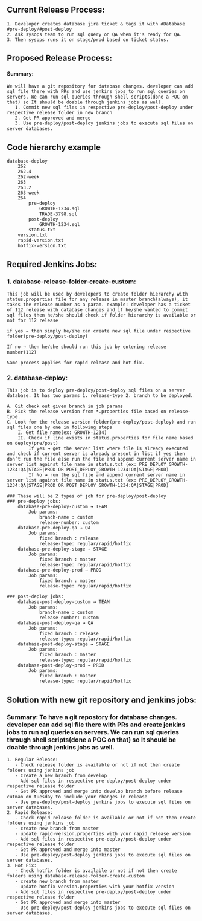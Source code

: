 ## Current Release Process:
	1. Developer creates database jira ticket & tags it with #Database #pre-deploy/#post-deploy
	2. Ask sysops team to run sql query on QA when it's ready for QA.
	3. Then sysops runs it on stage/prod based on ticket status.
	
## Proposed Release Process:
#### Summary:
	We will have a git repository for database changes. developer can add sql file there with PRs and use jenkins jobs to run sql queries on servers. We can run sql queries through shell scripts(done a POC on that) so It should be doable through jenkins jobs as well.
	   1. Commit new sql files in respective pre-deploy/post-deploy under respective release folder in new branch
	   2. Get PR approved and merge
	   3. Use pre-deploy/post-deploy jenkins jobs to execute sql files on server databases.

## Code hierarchy example 
	database-deploy
		262
		262.4
		262-week
		263
		263.2
		263-week
		264
			pre-deploy
				GROWTH-1234.sql
				TRADE-3798.sql
			post-deploy
				GROWTH-1234.sql
			status.txt
		version.txt
		rapid-version.txt
		hotfix-version.txt


## Required Jenkins Jobs:
### 1. database-release-folder-create-custom: 
	This job will be used by developers to create folder hierarchy with status.properties file for any release in master branch(always), it takes the release number as a param. example: developer has a ticket of 112 release with database changes and if he/she wanted to commit sql files then he/she should check if folder hierarchy is available or not for 112 release
	
	if yes → then simply he/she can create new sql file under respective folder(pre-deploy/post-deploy)
	
	If no → then he/she should run this job by entering release number(112)
	
	Same process applies for rapid release and hot-fix.

### 2. database-deploy: 
	This job is to deploy pre-deploy/post-deploy sql files on a server database. It has two params 1. release-type 2. branch to be deployed.

	A. Git check out given branch in job params
	B. Pick the release version from *.properties file based on release-type. 
	C. Look for the release version folder(pre-deploy/post-deploy) and run sql files one by one in following steps
		I. Get file name(ex: GROWTH-1234)
		II. Check if line exists in status.properties for file name based on deploy(pre/post)
			If yes → get the server list where file is already executed and check if current server is already present in list if yes then don’t run the file else run the file and append current server name in server list against file name in status.txt (ex: PRE_DEPLOY_GROWTH-1234:QA|STAGE|PROD OR POST_DEPLOY_GROWTH-1234:QA|STAGE|PROD)
			If No → run the sql file and append current server name in server list against file name in status.txt (ex: PRE_DEPLOY_GROWTH-1234:QA|STAGE|PROD OR POST_DEPLOY_GROWTH-1234:QA|STAGE|PROD)

	### These will be 2 types of job for pre-deploy/post-deploy
	### pre-deploy jobs:
		database-pre-deploy-custom → TEAM
			Job params: 
				branch-name : custom
				release-number: custom
		database-pre-deploy-qa → QA
			Job params:
				fixed branch : release
				release-type: regular/rapid/hotfix
		database-pre-deploy-stage → STAGE
			Job params:
				fixed branch : master
				release-type: regular/rapid/hotfix
		database-pre-deploy-prod → PROD
			Job params:
				fixed branch : master
				release-type: regular/rapid/hotfix
				
	### post-deploy jobs:
		database-post-deploy-custom → TEAM
			Job params: 
				branch-name : custom
				release-number: custom
		database-post-deploy-qa → QA
			Job params:
				fixed branch : release
				release-type: regular/rapid/hotfix
		database-post-deploy-stage → STAGE
			Job params:
				fixed branch : master
				release-type: regular/rapid/hotfix
		database-post-deploy-prod → PROD
			Job params:
				fixed branch : master
				release-type: regular/rapid/hotfix
				
## Solution with new git repository and jenkins jobs:
 ### Summary: To have a git repostory for database changes. developer can add sql file there with PRs and create jenkins jobs to run sql queries on servers. We can run sql queries through shell scripts(done a POC on that) so It should be doable through jenkins jobs as well.
	1. Regular Release: 
	   - Check release folder is available or not if not then create folders using jenkins job 
	   - Create a new branch from develop
	   - Add sql files in respective pre-deploy/post-deploy under respective release folder
	   - Get PR approved and merge into develop branch before release cutman on tuesday to include your changes in release
	   - Use pre-deploy/post-deploy jenkins jobs to execute sql files on server databases.
	2. Rapid Release:
	   - Check rapid release folder is available or not if not then create folders using jenkins job  
	   - create new branch from master
	   - update rapid-version.properties with your rapid release version
	   - Add sql files in respective pre-deploy/post-deploy under respective release folder
	   - Get PR approved and merge into master
	   - Use pre-deploy/post-deploy jenkins jobs to execute sql files on server databases.
	3. Hot Fix:
	   - Check hotfix folder is available or not if not then create folders using database-release-folder-create-custom  
	   - create new branch from master
	   - update hotfix-version.properties with your hotfix version
	   - Add sql files in respective pre-deploy/post-deploy under respective release folder
	   - Get PR approved and merge into master
	   - Use pre-deploy/post-deploy jenkins jobs to execute sql files on server databases.

